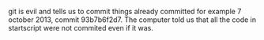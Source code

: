 git is evil and tells us to commit things already committed for example 7 october 2013, commit 93b7b6f2d7. 
The computer told us that all the code in startscript  were not commited even if it was.
